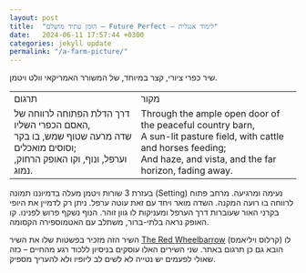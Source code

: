 ```yaml
---
layout: post
title:  "הזמן עתיד מושלם – Future Perfect – לימוד אנגלית"
date:   2024-06-11 17:57:44 +0300
categories: jekyll update
permalink: "/a-farm-picture/"
---
```


<p>שיר כפרי ציורי, קצר במיוחד, של המשורר האמריקאי וולט ויטמן.</p>

<div class="table-responsive">
<table class="table text-center">
  <tbody>
    <tr>
      <td>תרגום</td>
      <td>מקור</td>
    </tr>
    <tr>
      <td>דרך הדלת הפתוחה לרווחה של האסם הכפרי השליו,<br>שדה מרעה שטוף שמש, בו בקר וסוסים מואכלים;<br>וערפל, ונוף, וקו האופק הרחוק, נמוג.</td>
      <td dir="ltr">Through the ample open door of the peaceful country barn,<br>A sun-lit pasture field, with cattle and horses feeding;<br>And haze, and vista, and the far horizon, fading away.</td>
    </tr>
  </tbody>
</table>
</div>

<p>בעזרת 3 שורות ויטמן מעלה בדמיוננו תמונה (Setting) נעימה ומרגיעה. מרחב פתוח לרווחה בו רועה המקנה. השדה מואר ויחד עם זאת עוטה ערפל. ניתן רק לדמיין את היופי בקרני האור שעוברות דרך הערפל ומעניקות לו גוון זוהר. הנוף נשקף פרוש לפנינו. קו האופק נראה בלתי-ברור, משתלב עם האטמוספירה הקסומה.</p>

<p>השיר הזה מזכיר בפשטות שלו את השיר <a href="/the-red-wheelbarrow/" title="The Red Wheelbarrow">The Red Wheelbarrow</a> (קרלוס ויליאמס) לו הובא גם כן תרגום באתר. שני השירים האלו עוסקים בניסיון ללכוד רגע מהחיים – כזה שאולי לפעמים יש נטייה לא לשים לב ליופיו ולא להעריך מספיק.</p>
